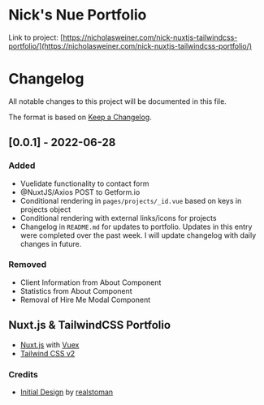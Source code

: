 # Nick's Nue Portfolio

Link to project: [https://nicholasweiner.com/nick-nuxtjs-tailwindcss-portfolio/](https://nicholasweiner.com/nick-nuxtjs-tailwindcss-portfolio/)

# Changelog
All notable changes to this project will be documented in this file.

The format is based on [Keep a Changelog](https://keepachangelog.com/en/1.0.0/).

## [0.0.1] - 2022-06-28
### Added
- Vuelidate functionality to contact form
- @NuxtJS/Axios POST to Getform.io
- Conditional rendering in `pages/projects/_id.vue` based on keys in projects object
- Conditional rendering with external links/icons for projects
- Changelog in `README.md` for updates to portfolio. Updates in this entry were completed over the past week. I will update changelog with daily changes in future.

### Removed
- Client Information from About Component
- Statistics from About Component
- Removal of Hire Me Modal Component


## Nuxt.js & TailwindCSS Portfolio

- [Nuxt.js](https://nuxtjs.org) with [Vuex](https://vuex.vuejs.org/)
- [Tailwind CSS v2](https://tailwindcss.com)

### Credits
- [Initial Design](https://github.com/Lawndlwd/portfolio) by [realstoman](https://github.com/realstoman)

